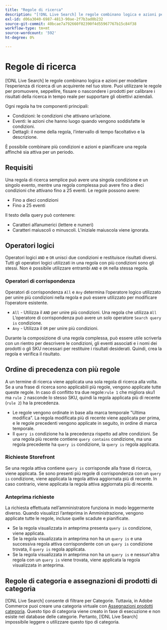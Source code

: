 ```yaml
---
title: "Regole di ricerca"
description: "[!DNL Live Search] le regole combinano logica e azioni per modellare l’esperienza di acquisto."
exl-id: d06a3040-6987-4813-90ae-2f7b3ad0b232
source-git-commit: 40bcae7a792660f02390f4d55967767b15c84f38
workflow-type: tm+mt
source-wordcount: '592'
ht-degree: 0%

---
```


# Regole di ricerca

[!DNL Live Search] le regole combinano logica e azioni per modellare l’esperienza di ricerca di un acquirente nel tuo store. Puoi utilizzare le regole per promuovere, seppellire, fissare o nascondere i prodotti per calibrare i risultati della ricerca in tempo reale per supportare gli obiettivi aziendali.

Ogni regola ha tre componenti principali:

* Condizioni: le condizioni che attivano un’azione.
* Eventi: le azioni che hanno luogo quando vengono soddisfatte le condizioni.
* Dettagli: il nome della regola, l’intervallo di tempo facoltativo e la descrizione.

È possibile combinare più condizioni e azioni e pianificare una regola affinché sia attiva per un periodo.

## Requisiti

Una regola di ricerca semplice può avere una singola condizione e un singolo evento, mentre una regola complessa può avere fino a dieci condizioni che attivano fino a 25 eventi.
Le regole possono avere:

* Fino a dieci condizioni
* Fino a 25 eventi

Il testo della query può contenere:

* Caratteri alfanumerici (lettere e numeri)
* Caratteri maiuscoli o minuscoli. L&#39;iniziale maiuscola viene ignorata.

## Operatori logici

Operatori logici `AND` e `OR` unisci due condizioni e restituisce risultati diversi. Tutti gli operatori logici utilizzati in una regola con più condizioni sono gli stessi. Non è possibile utilizzare entrambi `AND` e `OR` nella stessa regola.

### Operatori di corrispondenza

Operatori di corrispondenza `All` e `Any` determina l’operatore logico utilizzato per unire più condizioni nella regola e può essere utilizzato per modificare l’operatore esistente.

* `All` - Utilizza il `AND` per unire più condizioni. Una regola che utilizza `All` L’operatore di corrispondenza può avere un solo operatore `Search query is` condizione.
* `Any` - Utilizza il `OR` per unire più condizioni.

Durante la composizione di una regola complessa, può essere utile scriverla con un rientro per descrivere le condizioni, gli eventi associati e i nomi dei prodotti o gli SKU necessari per restituire i risultati desiderati. Quindi, crea la regola e verifica il risultato.

## Ordine di precedenza con più regole

A un termine di ricerca viene applicata una sola regola di ricerca alla volta.
Se a una frase di ricerca sono applicabili più regole, vengono applicate tutte queste regole. In caso di conflitto tra due regole:`rule 1` che migliora sku1 ma `rule 2` nasconde lo stesso SKU, quindi la regola applicata più di recente (`rule 2`) ha la precedenza.

* Le regole vengono ordinate in base alla marca temporale &quot;Ultima modifica&quot;. La regola modificata più di recente viene applicata per prima, e le regole precedenti vengono applicate in seguito, in ordine di marca temporale.
* Il `query is` condizione ha la precedenza rispetto ad altre condizioni. Se una regola più recente contiene `query contains` condizione, ma una regola precedente ha `query is` condizione, la `query is` regola applicata.

### Richieste Storefront

Se una regola attiva contiene `query is` corrisponde alla frase di ricerca, viene applicata. Se sono presenti più regole di corrispondenza con un `query is` condizione, viene applicata la regola attiva aggiornata più di recente.
In caso contrario, viene applicata la regola attiva aggiornata più di recente.

### Anteprima richieste

La richiesta effettuata nell’amministratore funziona in modo leggermente diverso. Quando visualizzi l’anteprima in Amministrazione, vengono applicate tutte le regole, incluse quelle scadute e pianificate.

* Se la regola visualizzata in anteprima presenta `query is` condizione, viene applicata.
* Se la regola visualizzata in anteprima non ha un `query is` e una successiva regola attiva corrispondente con un `query is` condizione trovata, il `query is` regola applicata.
* Se la regola visualizzata in anteprima non ha un `query is` e nessun&#39;altra regola con un `query is` viene trovata, viene applicata la regola visualizzata in anteprima.

## Regole di categoria e assegnazioni di prodotti di categoria

[!DNL Live Search] consente di filtrare per Categorie.
Tuttavia, in Adobe Commerce puoi creare una categoria virtuale con [Assegnazioni prodotti categoria](https://experienceleague.adobe.com/docs/commerce-admin/catalog/categories/products-in-category/categories-product-assignments.html). Questo tipo di categoria viene creato in fase di esecuzione e non esiste nel database delle categorie. Pertanto, [!DNL Live Search] impossibile leggere o utilizzare questo tipo di categoria.
